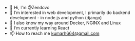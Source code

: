 - 👋 Hi, I’m @Zendovo
- 👀 I’m interested in web development, I primarily do backend development - in node.js and python (django)
- 👀 I also know my way around Docker, NGINX and Linux
- 🌱 I’m currently learning React
- 📫 How to reach me kumarh664@gmail.com

<!---
Zendovo/Zendovo is a ✨ special ✨ repository because its `README.md` (this file) appears on your GitHub profile.
You can click the Preview link to take a look at your changes.
--->
